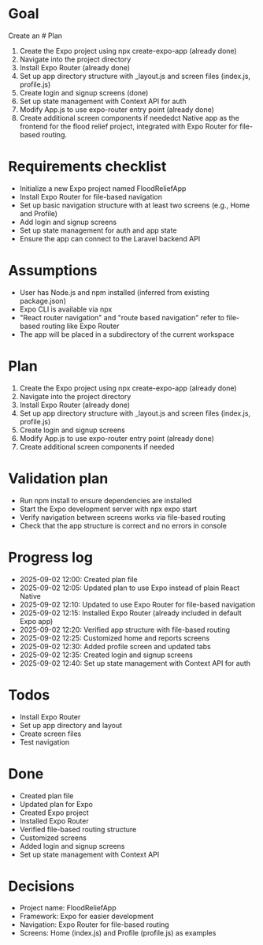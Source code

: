 # Goal
Create an # Plan
1. Create the Expo project using npx create-expo-app (already done)
2. Navigate into the project directory
3. Install Expo Router (already done)
4. Set up app directory structure with _layout.js and screen files (index.js, profile.js)
5. Create login and signup screens (done)
6. Set up state management with Context API for auth
7. Modify App.js to use expo-router entry point (already done)
8. Create additional screen components if neededct Native app as the frontend for the flood relief project, integrated with Expo Router for file-based routing.

# Requirements checklist
- Initialize a new Expo project named FloodReliefApp
- Install Expo Router for file-based navigation
- Set up basic navigation structure with at least two screens (e.g., Home and Profile)
- Add login and signup screens
- Set up state management for auth and app state
- Ensure the app can connect to the Laravel backend API

# Assumptions
- User has Node.js and npm installed (inferred from existing package.json)
- Expo CLI is available via npx
- "React router navigation" and "route based navigation" refer to file-based routing like Expo Router
- The app will be placed in a subdirectory of the current workspace

# Plan
1. Create the Expo project using npx create-expo-app (already done)
2. Navigate into the project directory
3. Install Expo Router (already done)
4. Set up app directory structure with _layout.js and screen files (index.js, profile.js)
5. Create login and signup screens
6. Modify App.js to use expo-router entry point (already done)
7. Create additional screen components if needed

# Validation plan
- Run npm install to ensure dependencies are installed
- Start the Expo development server with npx expo start
- Verify navigation between screens works via file-based routing
- Check that the app structure is correct and no errors in console

# Progress log
- 2025-09-02 12:00: Created plan file
- 2025-09-02 12:05: Updated plan to use Expo instead of plain React Native
- 2025-09-02 12:10: Updated to use Expo Router for file-based navigation
- 2025-09-02 12:15: Installed Expo Router (already included in default Expo app)
- 2025-09-02 12:20: Verified app structure with file-based routing
- 2025-09-02 12:25: Customized home and reports screens
- 2025-09-02 12:30: Added profile screen and updated tabs
- 2025-09-02 12:35: Created login and signup screens
- 2025-09-02 12:40: Set up state management with Context API for auth

# Todos
- Install Expo Router
- Set up app directory and layout
- Create screen files
- Test navigation

# Done
- Created plan file
- Updated plan for Expo
- Created Expo project
- Installed Expo Router
- Verified file-based routing structure
- Customized screens
- Added login and signup screens
- Set up state management with Context API

# Decisions
- Project name: FloodReliefApp
- Framework: Expo for easier development
- Navigation: Expo Router for file-based routing
- Screens: Home (index.js) and Profile (profile.js) as examples

